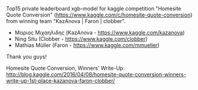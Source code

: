 Top15 private leaderboard xgb-model for kaggle competition "Homesite Quote Conversion"
(https://www.kaggle.com/c/homesite-quote-conversion) from winning team "KazAnova | Faron | clobber".

* Μαριος Μιχαηλιδης (KazAnova - https://www.kaggle.com/kazanova)
* Ning Situ (Clobber - https://www.kaggle.com/clobber)
* Mathias Müller (Faron - https://www.kaggle.com/mmueller)

Thank you guys!

Homesite Quote Conversion, Winners' Write-Up: 
http://blog.kaggle.com/2016/04/08/homesite-quote-conversion-winners-write-up-1st-place-kazanova-faron-clobber/
